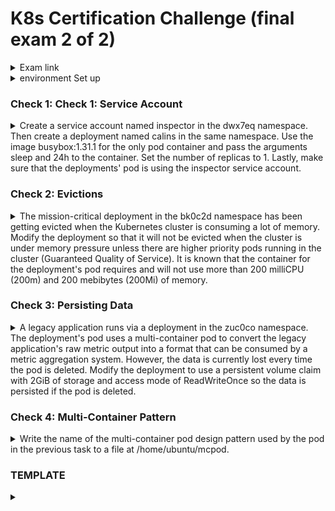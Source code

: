 # K8s Certification Challenge (final exam 2 of 2) #
<details><summary>Exam link</summary>
https://cloudacademy.com/lab-challenge/certified-kubernetes-application-developer-ckad-challenge/?context_resource=lp&context_id=3086
</p></details>

<details><summary>
environment Set up
</summary>
<p>
  
```bash
export dy='--dry-run=client -o yaml' fg='--force --grace-period 0' && \
alias k=kubectl && source <(kubectl completion bash | sed 's/kubectl/k/g') && \
echo "source <(kubectl completion bash)" >> $HOME/.bashrc && \
echo -e 'set nu ts=2 sw=2 sts=2 et' >> ~/.vimrc

tmux; ctrl-b; %

```
</p>
</details>

### Check 1: Check 1: Service Account ###
<details><summary>
Create a service account named inspector in the dwx7eq namespace. Then create a deployment named calins in the same namespace. Use the image busybox:1.31.1 for the only pod container and pass the arguments sleep and 24h to the container. Set the number of replicas to 1. Lastly, make sure that the deployments' pod is using the inspector service account.
</summary>
<p>
  
```bash

```
</p>
</details>

### Check 2: Evictions ###
<details><summary>
The mission-critical deployment in the bk0c2d namespace has been getting evicted when the Kubernetes cluster is consuming a lot of memory. Modify the deployment so that it will not be evicted when the cluster is under memory pressure unless there are higher priority pods running in the cluster (Guaranteed Quality of Service). It is known that the container for the deployment's pod requires and will not use more than 200 milliCPU (200m) and 200 mebibytes (200Mi) of memory.
</summary>
<p>

```bash

```
</p>
</details>
  

### Check 3: Persisting Data ###
<details><summary>
A legacy application runs via a deployment in the zuc0co namespace. The deployment's pod uses a multi-container pod to convert the legacy application's raw metric output into a format that can be consumed by a metric aggregation system. However, the data is currently lost every time the pod is deleted. Modify the deployment to use a persistent volume claim with 2GiB of storage and access mode of ReadWriteOnce so the data is persisted if the pod is deleted.
</summary>
<p>
  
```bash

```
</p>
</details>

### Check 4: Multi-Container Pattern ###
<details><summary>
Write the name of the multi-container pod design pattern used by the pod in the previous task to a file at /home/ubuntu/mcpod.
</summary>
<p>
  
```bash

```
</p>
</details>

### TEMPLATE ###
<details><summary>
</summary>
<p>
  
```bash

```
</p>
</details>
